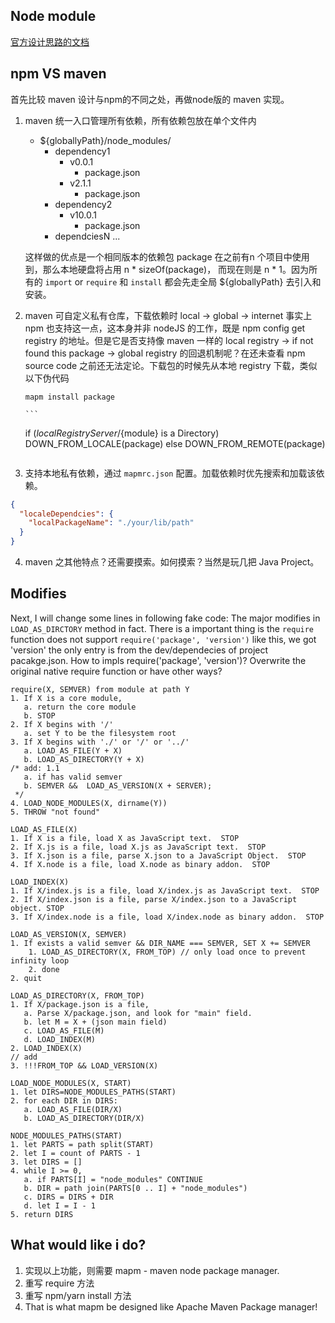 
## Node module
[官方设计思路的文档](http://nodejs.cn/api/modules.html#modules_all_together)

## npm VS maven
首先比较 maven 设计与npm的不同之处，再做node版的 maven 实现。

1. maven 统一入口管理所有依赖，所有依赖包放在单个文件内
	+ ${globallyPath}/node_modules/
		- dependency1
			- v0.0.1
				- package.json
			- v2.1.1
				- package.json
		- dependency2
			- v10.0.1
				- package.json
		- dependciesN
		...

	这样做的优点是一个相同版本的依赖包 package 在之前有n 个项目中使用到，那么本地硬盘将占用 n * sizeOf(package)，
	而现在则是 n * 1。因为所有的 `import` or `require` 和 `install` 都会先走全局 ${globallyPath} 去引入和安装。

2. maven 可自定义私有仓库，下载依赖时 local -> global -> internet
	事实上 npm 也支持这一点，这本身并非 nodeJS 的工作，既是 npm config get registry 的地址。但是它是否支持像 maven
	一样的 local registry -> if not found this package -> global registry 的回退机制呢？在还未查看 npm source code 之前还无法定论。下载包的时候先从本地 registry 下载，类似以下伪代码

	`mapm install package`

       ```
	if (${localRegistryServer}/${module} is a Directory) DOWN_FROM_LOCALE(package)
	else DOWN_FROM_REMOTE(package)
	```

3. 支持本地私有依赖，通过 `mapmrc.json` 配置。加载依赖时优先搜索和加载该依赖。
```json
{
  "localeDependcies": {
    "localPackageName": "./your/lib/path"
  }
}
```

4. maven 之其他特点？还需要摸索。如何摸索？当然是玩几把 Java Project。 

## Modifies
Next, I will change some lines in following fake code: The major modifies in `LOAD_AS_DIRCTORY` method in fact. There is a important thing is the `require` function does not support `require('package', 'version')` like this, we got 'version' the only entry is from the dev/dependecies of project pacakge.json. How to impls require('package', 'version')? Overwrite the original native require function or have other ways?

```
require(X, SEMVER) from module at path Y
1. If X is a core module,
   a. return the core module
   b. STOP
2. If X begins with '/'
   a. set Y to be the filesystem root
3. If X begins with './' or '/' or '../'
   a. LOAD_AS_FILE(Y + X)
   b. LOAD_AS_DIRECTORY(Y + X)
/* add: 1.1
   a. if has valid semver 
   b. SEMVER &&  LOAD_AS_VERSION(X + SERVER);
 */ 
4. LOAD_NODE_MODULES(X, dirname(Y))
5. THROW "not found"

LOAD_AS_FILE(X)
1. If X is a file, load X as JavaScript text.  STOP
2. If X.js is a file, load X.js as JavaScript text.  STOP
3. If X.json is a file, parse X.json to a JavaScript Object.  STOP
4. If X.node is a file, load X.node as binary addon.  STOP

LOAD_INDEX(X)
1. If X/index.js is a file, load X/index.js as JavaScript text.  STOP
2. If X/index.json is a file, parse X/index.json to a JavaScript object. STOP
3. If X/index.node is a file, load X/index.node as binary addon.  STOP

LOAD_AS_VERSION(X, SEMVER)
1. If exists a valid semver && DIR_NAME === SEMVER, SET X += SEMVER
	1. LOAD_AS_DIRECTORY(X, FROM_TOP) // only load once to prevent infinity loop
	2. done
2. quit

LOAD_AS_DIRECTORY(X, FROM_TOP)
1. If X/package.json is a file,
   a. Parse X/package.json, and look for "main" field.
   b. let M = X + (json main field)
   c. LOAD_AS_FILE(M)
   d. LOAD_INDEX(M)
2. LOAD_INDEX(X)
// add
3. !!!FROM_TOP && LOAD_VERSION(X)

LOAD_NODE_MODULES(X, START)
1. let DIRS=NODE_MODULES_PATHS(START)
2. for each DIR in DIRS:
   a. LOAD_AS_FILE(DIR/X)
   b. LOAD_AS_DIRECTORY(DIR/X)

NODE_MODULES_PATHS(START)
1. let PARTS = path split(START)
2. let I = count of PARTS - 1
3. let DIRS = []
4. while I >= 0,
   a. if PARTS[I] = "node_modules" CONTINUE
   b. DIR = path join(PARTS[0 .. I] + "node_modules")
   c. DIRS = DIRS + DIR
   d. let I = I - 1
5. return DIRS
```

## What would like i do?
1. 实现以上功能，则需要 mapm - maven node package manager.
2. 重写 require 方法
3. 重写 npm/yarn install 方法
4. That is what mapm be designed like Apache Maven Package manager!
